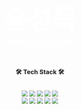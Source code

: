 <div class="box" align="center">
        <div style="text-align:center;font-size:70px;font-weight:bold;color:white;">홍성목</div>
        <div style="text-align:center;font-size:24px;font-weight:bold;color:white;">Mosquito0076</div>
</div>
<div>
	<div align="center">
        <h3>🛠 Tech Stack 🛠</h2>
    </div>
    <br>
	<div align="center">
        <img src="https://img.shields.io/badge/python-3776AB?style=for-the-badge&logo=python&logoColor=white">
        <img src="https://img.shields.io/badge/java-007396?style=for-the-badge&logo=java&logoColor=white">
		<img src="https://img.shields.io/badge/springboot-6DB33F?style=for-the-badge&logo=springboot&logoColor=white">
		<img src="https://img.shields.io/badge/django-092E20?style=for-the-badge&logo=django&logoColor=white">
		<img src="https://img.shields.io/badge/mysql-4479A1?style=for-the-badge&logo=mysql&logoColor=white">
    </div>
	<div align="center">
    	<img src="https://img.shields.io/badge/html5-E34F26?style=for-the-badge&logo=html5&logoColor=white">
		<img src="https://img.shields.io/badge/javascript-F7DF1E?style=for-the-badge&logo=javascript&logoColor=black">
		<img src="https://img.shields.io/badge/react-61DAFB?style=for-the-badge&logo=react&logoColor=black">
		<img src="https://img.shields.io/badge/vue.js-4FC08D?style=for-the-badge&logo=vue.js&logoColor=white">
		<img src="https://img.shields.io/badge/bootstrap-7952B3?style=for-the-badge&logo=bootstrap&logoColor=white">        
    </div>
</div>
<style type="text/css">
    [class*=box] {background-image: url(https://user-images.githubusercontent.com/95673624/194904997-55b6b423-2265-4d4f-9173-03531c19d2e4.jpg); background-size:cover; padding:30px;}
</style>























<!--
**Mosquito0076/Mosquito0076** is a ✨ _special_ ✨ repository because its `README.md` (this file) appears on your GitHub profile.

Here are some ideas to get you started:

- 🔭 I’m currently working on ...

- 🌱 I’m currently learning ...

- 👯 I’m looking to collaborate on ...

- 🤔 I’m looking for help with ...

- 💬 Ask me about ...

- 📫 How to reach me: ...

- 😄 Pronouns: ...

- ⚡ Fun fact: ...

  -->
